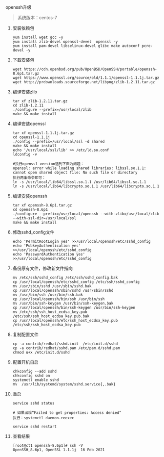 openssh升级

> 系统版本：centos-7

1. 安装依赖包

    ```shell
    yum install wget gcc -y
    yum install zlib-devel openssl-devel  openssl -y
    yum install pam-devel libselinux-devel glibc make autoconf pcre-devel -y
    ```

    

2. 下载安装包

    ```shell
    wget https://cdn.openbsd.org/pub/OpenBSD/OpenSSH/portable/openssh-8.6p1.tar.gz
    wget https://www.openssl.org/source/old/1.1.1/openssl-1.1.1j.tar.gz
    wget http://prdownloads.sourceforge.net/libpng/zlib-1.2.11.tar.gz
    ```

    

3. 编译安装zlib

    ```shell
    tar xf zlib-1.2.11.tar.gz
    cd zlib-1.2.11
    ./configure --prefix=/usr/local/zlib
    make && make install
    ```

    

4. 编译安装openssl

    ```shell
    tar xf openssl-1.1.1j.tar.gz
    cd openssl-1.1.1j
    ./config --prefix=/usr/local/ssl -d shared
    make && make install
    echo '/usr/local/ssl/lib' >> /etc/ld.so.conf
    ldconfig -v
    
    #执行openssl version遇到下面为问题：
    openssl: error while loading shared libraries: libssl.so.1.1: cannot open shared object file: No such file or directory
    执行两条命令即可：
    ln -s /usr/local/lib64/libssl.so.1.1 /usr/lib64/libssl.so.1.1
    ln -s /usr/local/lib64/libcrypto.so.1.1 /usr/lib64/libcrypto.so.1.1
    ```

    

5. 编译安装openssh

    ```shell
    tar xf openssh-8.6p1.tar.gz
    cd openssh-8.6p1
    ./configure --prefix=/usr/local/openssh --with-zlib=/usr/local/zlib --with-ssl-dir=/usr/local/ssl
    make && make install
    ```

    

6. 修改sshd_config文件

    ```shell
    echo 'PermitRootLogin yes' >>/usr/local/openssh/etc/sshd_config
    echo 'PubkeyAuthentication yes' >>/usr/local/openssh/etc/sshd_config
    echo 'PasswordAuthentication yes' >>/usr/local/openssh/etc/sshd_config
    ```

    

7. 备份原有文件，修改新文件指向

    ```shell
    mv /etc/ssh/sshd_config /etc/ssh/sshd_config.bak
    cp /usr/local/openssh/etc/sshd_config /etc/ssh/sshd_config
    mv /usr/sbin/sshd /usr/sbin/sshd.bak
    cp /usr/local/openssh/sbin/sshd /usr/sbin/sshd
    mv /usr/bin/ssh /usr/bin/ssh.bak
    cp /usr/local/openssh/bin/ssh /usr/bin/ssh
    mv /usr/bin/ssh-keygen /usr/bin/ssh-keygen.bak
    cp /usr/local/openssh/bin/ssh-keygen /usr/bin/ssh-keygen
    mv /etc/ssh/ssh_host_ecdsa_key.pub /etc/ssh/ssh_host_ecdsa_key.pub.bak
    cp /usr/local/openssh/etc/ssh_host_ecdsa_key.pub /etc/ssh/ssh_host_ecdsa_key.pub
    ```

    

8. 复制配置文件

    ```shell
    cp -a contrib/redhat/sshd.init  /etc/init.d/sshd
    cp -a contrib/redhat/sshd.pam /etc/pam.d/sshd.pam
    chmod u+x /etc/init.d/sshd
    ```

    

9. 配置开机自启

    ```shell
    chkconfig --add sshd
    chkconfig sshd on
    systemctl enable sshd
    mv  /usr/lib/systemd/system/sshd.service{,.bak}
    ```

    

10. 重启

    ```shell
    service sshd status
    
    # 如果出现“Failed to get properties: Access denied”
    执行：systemctl daemon-reexec
    
    service sshd restart
    ```

    

11. 查看结果

    ```shell
    [root@ct1 openssh-8.6p1]# ssh -V
    OpenSSH_8.6p1, OpenSSL 1.1.1j  16 Feb 2021
    ```

    

    

